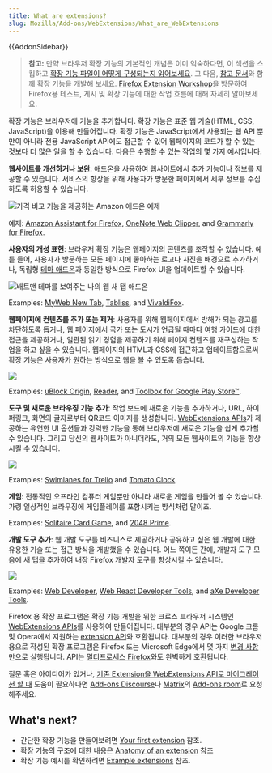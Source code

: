 ```yaml
---
title: What are extensions?
slug: Mozilla/Add-ons/WebExtensions/What_are_WebExtensions
---
```

{{AddonSidebar}}

> **참고:** 만약 브라우저 확장 기능의 기본적인 개념은 이미 익숙하다면, 이 섹션을 스킵하고 [확장 기능 파일이 어떻게 구성되는지 읽어보세요](/en-US/docs/Mozilla/Add-ons/WebExtensions/Anatomy_of_a_WebExtension). 그 다음, [참고 문서](/en-US/docs/Mozilla/Add-ons/WebExtensions#reference)와 함께 확장 기능을 개발해 보세요. [Firefox Extension Workshop](https://extensionworkshop.com/?utm_source=developer.mozilla.org&utm_medium=documentation&utm_campaign=your-first-extension)을 방문하여 Firefox용 테스트, 게시 및 확장 기능에 대한 작업 흐름에 대해 자세히 알아보세요.


확장 기능은 브라우저에 기능을 추가합니다. 확장 기능은 표준 웹 기술(HTML, CSS, JavaScript)을 이용해 만들어집니다. 확장 기능은 JavaScript에서 사용되는 웹 API 뿐만이 아니라 전용 JavaScript API에도 접근할 수 있어 웹페이지의 코드가 할 수 있는 것보다 더 많은 일을 할 수 있습니다. 다음은 수행할 수 있는 작업의 몇 가지 예시입니다.


**웹사이트를 개선하거나 보완**: 애드온을 사용하여 웹사이트에서 추가 기능이나 정보를 제공할 수 있습니다. 서비스의 향상을 위해 사용자가 방문한 페이지에서 세부 정보를 수집하도록 허용할 수 있습니다.

![가격 비교 기능을 제공하는 Amazon 애드온 예제](amazon_add_on.png)

예제: [Amazon Assistant for Firefox](https://addons.mozilla.org/en-US/firefox/addon/amazon-browser-bar/), [OneNote Web Clipper](https://addons.mozilla.org/en-US/firefox/addon/onenote-clipper/), and [Grammarly for Firefox](https://addons.mozilla.org/en-US/firefox/addon/grammarly-1/).

**사용자의 개성 표현**: 브라우저 확장 기능은 웹페이지의 콘텐츠를 조작할 수 있습니다. 예를 들어, 사용자가 방문하는 모든 페이지에 좋아하는 로고나 사진을 배경으로 추가하거나, 독립형 [테마 애드온](https://extensionworkshop.com/documentation/themes/)과 동일한 방식으로 Firefox UI을 업데이트할 수 있습니다. 

![배트맨 테마를 보여주는 나의 웹 새 탭 애드온](myweb_new_tab_add_on.png)

Examples: [MyWeb New Tab](https://chrome.google.com/webstore/detail/myweb-new-tab/cnbiadnhebmicjcbpgajglfemclnlagh), [Tabliss](https://addons.mozilla.org/en-US/firefox/addon/tabliss/), and [VivaldiFox](https://addons.mozilla.org/en-US/firefox/addon/vivaldifox/).

**웹페이지에 컨텐츠를 추가 또는 제거**: 사용자를 위해 웹페이지에서 방해가 되는 광고를 차단하도록 돕거나, 웹 페이지에서 국가 또는 도시가 언급될 때마다 여행 가이드에 대한 접근을 제공하거나, 일관된 읽기 경험을 제공하기 위해 페이지 컨텐츠를 재구성하는 작업을 하고 싶을 수 있습니다. 웹페이지의 HTML과 CSS에 접근하고 업데이트함으로써 확장 기능은 사용자가 원하는 방식으로 웹을 볼 수 있도록 돕습니다.

![](ublock_origin_add_on.png)

Examples: [uBlock Origin](https://addons.mozilla.org/en-US/firefox/addon/ublock-origin/), [Reader](https://addons.mozilla.org/en-US/firefox/addon/reader/), and [Toolbox for Google Play Store™](https://addons.mozilla.org/en-US/firefox/addon/toolbox-google-play-store/).

**도구 및 새로운 브라우징 기능 추가**: 작업 보드에 새로운 기능을 추가하거나, URL, 하이퍼링크, 화면의 글자로부터 QR코드 이미지를 생성합니다. [WebExtensions APIs](/en-US/docs/Mozilla/Add-ons/WebExtensions)가 제공하는 유연한 UI 옵션들과 강력한 기능을 통해 브라우저에 새로운 기능을 쉽게 추가할 수 있습니다. 그리고 당신의 웹사이트가 아니더라도, 거의 모든 웹사이트의 기능을 향상시킬 수 있습니다.

![](qr_code_image_generator_add_on.png)

Examples: [Swimlanes for Trello](https://addons.mozilla.org/en-US/firefox/addon/swimlanes-for-trello/) and [Tomato Clock](https://addons.mozilla.org/en-US/firefox/addon/tomato-clock/).

**게임**: 전통적인 오프라인 컴퓨터 게임뿐만 아니라 새로운 게임을 만들어 볼 수 있습니다. 가령 일상적인 브라우징에 게임플레이를 포함시키는 방식처럼 말이죠.

Examples: [Solitaire Card Game](https://addons.mozilla.org/en-US/firefox/addon/solitaire-spider-freecell/), and [2048 Prime](https://addons.mozilla.org/en-US/firefox/addon/2048-prime/).

**개발 도구 추가**: 웹 개발 도구를 비즈니스로 제공하거나 공유하고 싶은 웹 개발에 대한 유용한 기술 또는 접근 방식을 개발했을 수 있습니다. 어느 쪽이든 간에, 개발자 도구 모음에 새 탭을 추가하여 내장 Firefox 개발자 도구를 향상시킬 수 있습니다.

![](axe_developer_tools_add_on.png)

Examples: [Web Developer](https://addons.mozilla.org/en-US/firefox/addon/web-developer/), [Web React Developer Tools](https://addons.mozilla.org/en-US/firefox/addon/react-devtools/), and [aXe Developer Tools](https://addons.mozilla.org/en-US/firefox/addon/axe-devtools/).

Firefox 용 확장 프로그램은 확장 기능 개발을 위한 크로스 브라우저 시스템인 [WebExtensions APIs](/en-US/docs/Mozilla/Add-ons/WebExtensions)를 사용하여 만들어집니다. 대부분의 경우 API는 Google 크롬 및 Opera에서 지원하는 [extension API](https://developer.chrome.com/extensions)와 호환됩니다. 대부분의 경우 이러한 브라우저 용으로 작성된 확장 프로그램은 Firefox 또는 Microsoft Edge에서 몇 가지 [변경 사항](/en-US/Add-ons/WebExtensions/Porting_a_Google_Chrome_extension)만으로 실행됩니다. API는 [멀티프로세스 Firefox](/en-US/Firefox/Multiprocess_Firefox)와도 완벽하게 호환됩니다.

질문 혹은 아이디어가 있거나, [기존 Extension을 WebExtensions API로 마이그레이션 할 때](https://extensionworkshop.com/documentation/develop/porting-a-legacy-firefox-extension/) 도움이 필요하다면 [Add-ons Discourse](https://discourse.mozilla.org/c/add-ons/35)나 [Matrix](https://wiki.mozilla.org/Matrix)의 [Add-ons room](https://chat.mozilla.org/#/room/#addons:mozilla.org)로 요청해주세요.

## What's next?

- 간단한 확장 기능을 만들어보려면 [Your first extension](/ko/Add-ons/WebExtensions/Your_first_WebExtension) 참조.
- 확장 기능의 구조에 대한 내용은 [Anatomy of an extension](/ko/Add-ons/WebExtensions/Anatomy_of_a_WebExtension) 참조
- 확장 기능 예시를 확인하려면 [Example extensions](/ko/Add-ons/WebExtensions/Examples) 참조.
